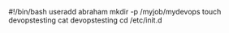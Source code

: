 #!/bin/bash
useradd abraham
mkdir -p /myjob/mydevops
touch devopstesting
cat devopstesting
cd /etc/init.d
